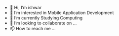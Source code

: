 - 👋 Hi, I’m ishwar
- 👀 I’m interested in Mobile Application Development
- 🌱 I’m currently Studying Computing
- 💞️ I’m looking to collaborate on ...
- 📫 How to reach me ...

<!---
ishwar46/ishwar46 is a ✨ special ✨ repository because its `README.md` (this file) appears on your GitHub profile.
You can click the Preview link to take a look at your changes.
--->
